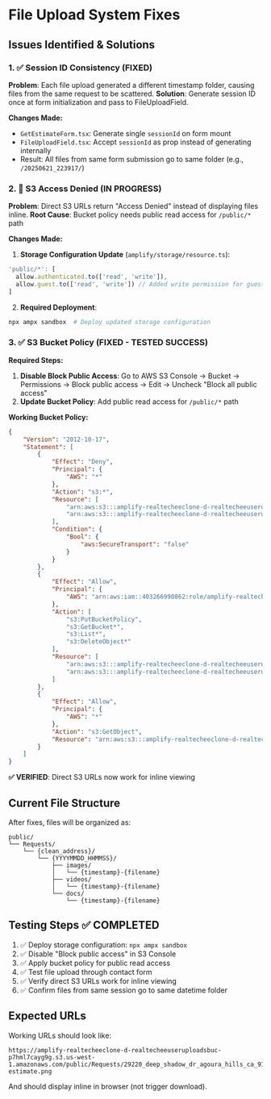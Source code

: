 # File Upload System Fixes

## Issues Identified & Solutions

### 1. ✅ Session ID Consistency (FIXED)
**Problem**: Each file upload generated a different timestamp folder, causing files from the same request to be scattered.
**Solution**: Generate session ID once at form initialization and pass to FileUploadField.

**Changes Made:**
- `GetEstimateForm.tsx`: Generate single `sessionId` on form mount
- `FileUploadField.tsx`: Accept `sessionId` as prop instead of generating internally
- Result: All files from same form submission go to same folder (e.g., `/20250621_223917/`)

### 2. 🔄 S3 Access Denied (IN PROGRESS)
**Problem**: Direct S3 URLs return "Access Denied" instead of displaying files inline.
**Root Cause**: Bucket policy needs public read access for `/public/*` path

**Changes Made:**
1. **Storage Configuration Update** (`amplify/storage/resource.ts`):
```typescript
'public/*': [
  allow.authenticated.to(['read', 'write']),
  allow.guest.to(['read', 'write']) // Added write permission for guests
]
```

2. **Required Deployment**: 
```bash
npx ampx sandbox  # Deploy updated storage configuration
```

### 3. ✅ S3 Bucket Policy (FIXED - TESTED SUCCESS)

**Required Steps:**
1. **Disable Block Public Access**: Go to AWS S3 Console → Bucket → Permissions → Block public access → Edit → Uncheck "Block all public access"
2. **Update Bucket Policy**: Add public read access for `/public/*` path

**Working Bucket Policy:**
```json
{
    "Version": "2012-10-17",
    "Statement": [
        {
            "Effect": "Deny",
            "Principal": {
                "AWS": "*"
            },
            "Action": "s3:*",
            "Resource": [
                "arn:aws:s3:::amplify-realtecheeclone-d-realtecheeuseruploadsbuc-p7hml7cayg9g",
                "arn:aws:s3:::amplify-realtecheeclone-d-realtecheeuseruploadsbuc-p7hml7cayg9g/*"
            ],
            "Condition": {
                "Bool": {
                    "aws:SecureTransport": "false"
                }
            }
        },
        {
            "Effect": "Allow",
            "Principal": {
                "AWS": "arn:aws:iam::403266990862:role/amplify-realtecheeclone-d-CustomS3AutoDeleteObjects-CClY1JdboAhi"
            },
            "Action": [
                "s3:PutBucketPolicy",
                "s3:GetBucket*",
                "s3:List*",
                "s3:DeleteObject*"
            ],
            "Resource": [
                "arn:aws:s3:::amplify-realtecheeclone-d-realtecheeuseruploadsbuc-p7hml7cayg9g",
                "arn:aws:s3:::amplify-realtecheeclone-d-realtecheeuseruploadsbuc-p7hml7cayg9g/*"
            ]
        },
        {
            "Effect": "Allow",
            "Principal": {
                "AWS": "*"
            },
            "Action": "s3:GetObject",
            "Resource": "arn:aws:s3:::amplify-realtecheeclone-d-realtecheeuseruploadsbuc-p7hml7cayg9g/public/*"
        }
    ]
}
```

**✅ VERIFIED**: Direct S3 URLs now work for inline viewing

## Current File Structure
After fixes, files will be organized as:
```
public/
└── Requests/
    └── {clean_address}/
        └── {YYYYMMDD_HHMMSS}/
            ├── images/
            │   └── {timestamp}-{filename}
            ├── videos/
            │   └── {timestamp}-{filename}
            └── docs/
                └── {timestamp}-{filename}
```

## Testing Steps ✅ COMPLETED
1. ✅ Deploy storage configuration: `npx ampx sandbox`
2. ✅ Disable "Block public access" in S3 Console
3. ✅ Apply bucket policy for public read access
4. ✅ Test file upload through contact form
5. ✅ Verify direct S3 URLs work for inline viewing
6. ✅ Confirm files from same session go to same datetime folder

## Expected URLs
Working URLs should look like:
```
https://amplify-realtecheeclone-d-realtecheeuseruploadsbuc-p7hml7cayg9g.s3.us-west-1.amazonaws.com/public/Requests/29220_deep_shadow_dr_agoura_hills_ca_91301/20250621_223917/images/1750570757724-estimate.png
```

And should display inline in browser (not trigger download).